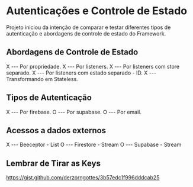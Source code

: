 # Autenticações e Controle de Estado

Projeto iniciou da intenção de comparar e testar diferentes tipos de autenticação e abordagens de controle de estado do Framework. 

## Abordagens de Controle de Estado

X --- Por propriedade.
X --- Por listeners.
X --- Por listeners com store separado.
X --- Por listeners com estado separado - ID.
X --- Transformando em Stateless.

## Tipos de Autenticação

X --- Por firebase.
O --- Por supabase.
O --- Por email.

## Acessos a dados externos

X --- Beeceptor - List
O --- Firestore - Stream
O --- Supabase - Stream

## Lembrar de Tirar as Keys

https://gist.github.com/derzorngottes/3b57edc1f996dddcab25
